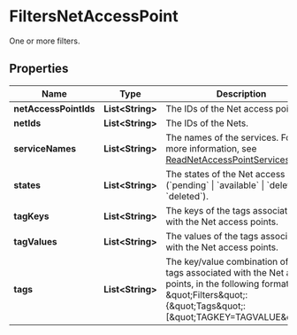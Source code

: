 

# FiltersNetAccessPoint

One or more filters.

## Properties

| Name | Type | Description | Notes |
|------------ | ------------- | ------------- | -------------|
|**netAccessPointIds** | **List&lt;String&gt;** | The IDs of the Net access points. |  [optional] |
|**netIds** | **List&lt;String&gt;** | The IDs of the Nets. |  [optional] |
|**serviceNames** | **List&lt;String&gt;** | The names of the services. For more information, see [ReadNetAccessPointServices](#readnetaccesspointservices). |  [optional] |
|**states** | **List&lt;String&gt;** | The states of the Net access points (&#x60;pending&#x60; \\| &#x60;available&#x60; \\| &#x60;deleting&#x60; \\| &#x60;deleted&#x60;). |  [optional] |
|**tagKeys** | **List&lt;String&gt;** | The keys of the tags associated with the Net access points. |  [optional] |
|**tagValues** | **List&lt;String&gt;** | The values of the tags associated with the Net access points. |  [optional] |
|**tags** | **List&lt;String&gt;** | The key/value combination of the tags associated with the Net access points, in the following format: &amp;quot;Filters&amp;quot;:{&amp;quot;Tags&amp;quot;:[&amp;quot;TAGKEY&#x3D;TAGVALUE&amp;quot;]}. |  [optional] |



